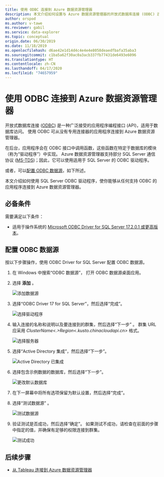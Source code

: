 ```yaml
---
title: 使用 ODBC 连接到 Azure 数据资源管理器
description: 本文介绍如何设置与 Azure 数据资源管理器的开放式数据库连接 (ODBC) 连接。
author: orspod
ms.author: v-tawe
ms.reviewer: gabil
ms.service: data-explorer
ms.topic: conceptual
origin.date: 06/30/2019
ms.date: 11/18/2019
ms.openlocfilehash: d6ae42e1d14d4c4e4e4e8058deaedfbafa35aba3
ms.sourcegitcommit: c1ba5a62f30ac0a3acb337fb77431de6493e6096
ms.translationtype: HT
ms.contentlocale: zh-CN
ms.lasthandoff: 04/17/2020
ms.locfileid: "74657959"
---
```

# <a name="connect-to-azure-data-explorer-with-odbc"></a>使用 ODBC 连接到 Azure 数据资源管理器

开放式数据库连接 ([ODBC](https://docs.microsoft.com/sql/odbc/reference/odbc-overview)) 是一种广泛接受的应用程序编程接口 (API)，适用于数据库访问。 使用 ODBC 可从没有专用连接器的应用程序连接到 Azure 数据资源管理器。

在后台，应用程序会在 ODBC 接口中调用函数，这些函数在特定于数据库的模块（称为“驱动程序”）中实现。  Azure 数据资源管理器支持部分 SQL Server 通信协议 ([MS-TDS](https://docs.microsoft.com/azure/kusto/api/tds/))；因此，它可以使用适用于 SQL Server 的 ODBC 驱动程序。

<!-- Using the following video, you can learn to create an ODBC connection.  -->

<!-- > [!VIDEO https://www.youtube.com/embed/qA5wxhrOwog] -->

或者，可以[配置 ODBC 数据源](#configure-the-odbc-data-source)，如下所述。 

本文介绍如何使用 SQL Server ODBC 驱动程序，使你能够从任何支持 ODBC 的应用程序连接到 Azure 数据资源管理器。 

## <a name="prerequisites"></a>必备条件

需要满足以下条件：

* 适用于操作系统的 [Microsoft ODBC Driver for SQL Server 17.2.0.1 或更高版本](https://docs.microsoft.com/sql/connect/odbc/download-odbc-driver-for-sql-server)。

## <a name="configure-the-odbc-data-source"></a>配置 ODBC 数据源

按以下步骤操作，使用 ODBC Driver for SQL Server 配置 ODBC 数据源。

1. 在 Windows 中搜索“ODBC 数据源”，  打开 ODBC 数据源桌面应用。

1. 选择 **添加** 。

    ![添加数据源](media/connect-odbc/add-data-source.png)

1. 选择“ODBC Driver 17 for SQL Server”，然后选择“完成”。  

    ![选择驱动程序](media/connect-odbc/select-driver.png)

1. 输入连接的名称和说明以及要连接到的群集，然后选择“下一步”  。 群集 URL 应采用 *ClusterName\<.\>Region\<.kusto.chinacloudapi.cn\>* 格式。

    ![选择服务器](media/connect-odbc/select-server.png)

1. 选择“Active Directory 集成”，然后选择“下一步”。  

    ![Active Directory 已集成](media/connect-odbc/active-directory-integrated.png)

1. 选择包含示例数据的数据库，然后选择“下一步”。 

    ![更改默认数据库](media/connect-odbc/change-default-database.png)

1. 在下一屏幕中将所有选项保留为默认设置，然后选择“完成”。 

1. 选择“测试数据源”  。

    ![测试数据源](media/connect-odbc/test-data-source.png)

1. 验证测试是否成功，然后选择“确定”。  如果测试不成功，请检查在前面的步骤中指定的值，并确保有足够的权限连接到群集。

    ![测试成功](media/connect-odbc/test-succeeded.png)

## <a name="next-steps"></a>后续步骤

* [从 Tableau 连接到 Azure 数据资源管理器](tableau.md)